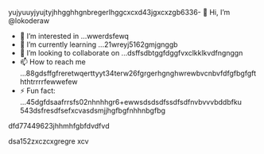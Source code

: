 yujyuuyjyujtyjhhgghhgnbregerlhggcxcxd43jgxcxzgb6336- 👋 Hi, I’m @lokoderaw
- 👀 I’m interested in ...wwerdsfewq
- 🌱 I’m currently learning ...21wreyj5162gmjgnggb
- 💞️ I’m looking to collaborate on ...dsffsdbtggfdggfvxclkklkvdfngnggn
- 📫 How to reach me ...88gdsffgfreretwqerttyyt34terw26fgrgerhgnghwrewbvcnbvfdfgfbgfgfththtrrrrfewwefew
- ⚡ Fun fact: ...45dgfdsaafrrsfs02nhnhhgr6+ewwsdsdsdfssdfsdfnvbvvvbddbfku
543dsfresdfsefxcvasdsmjjhgfbgfnhhnbgfbg
<!---2rht52.nhggfbfgbewewewdjhjhjmhdvcxxxjfhgf
lokoderaw/lokoderaw is a ✨ special ✨ repository because its `README.md` (this file) appears onfff your GitHub profile456456.hxccxvdfdfvytytwerxcvvxcnm
53--->dfd77449623jhhmhfgbfdvdfvd
dsa152zxczcxgregre
xcv
